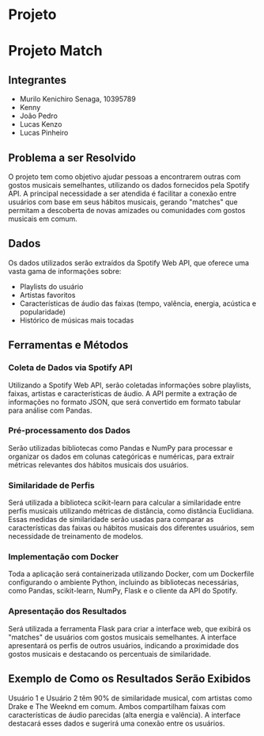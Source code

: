 # Projeto

# Projeto Match

## Integrantes
- Murilo Kenichiro Senaga, 10395789
- Kenny
- João Pedro
- Lucas Kenzo
- Lucas Pinheiro

## Problema a ser Resolvido
O projeto tem como objetivo ajudar pessoas a encontrarem outras com gostos musicais semelhantes, utilizando os dados fornecidos pela Spotify API. A principal necessidade a ser atendida é facilitar a conexão entre usuários com base em seus hábitos musicais, gerando "matches" que permitam a descoberta de novas amizades ou comunidades com gostos musicais em comum.

## Dados
Os dados utilizados serão extraídos da Spotify Web API, que oferece uma vasta gama de informações sobre:
- Playlists do usuário
- Artistas favoritos
- Características de áudio das faixas (tempo, valência, energia, acústica e popularidade)
- Histórico de músicas mais tocadas

## Ferramentas e Métodos

### Coleta de Dados via Spotify API
Utilizando a Spotify Web API, serão coletadas informações sobre playlists, faixas, artistas e características de áudio. A API permite a extração de informações no formato JSON, que será convertido em formato tabular para análise com Pandas.

### Pré-processamento dos Dados
Serão utilizadas bibliotecas como Pandas e NumPy para processar e organizar os dados em colunas categóricas e numéricas, para extrair métricas relevantes dos hábitos musicais dos usuários.

### Similaridade de Perfis
Será utilizada a biblioteca scikit-learn para calcular a similaridade entre perfis musicais utilizando métricas de distância, como distância Euclidiana. Essas medidas de similaridade serão usadas para comparar as características das faixas ou hábitos musicais dos diferentes usuários, sem necessidade de treinamento de modelos.

### Implementação com Docker
Toda a aplicação será containerizada utilizando Docker, com um Dockerfile configurando o ambiente Python, incluindo as bibliotecas necessárias, como Pandas, scikit-learn, NumPy, Flask e o cliente da API do Spotify.

### Apresentação dos Resultados
Será utilizada a ferramenta Flask para criar a interface web, que exibirá os "matches" de usuários com gostos musicais semelhantes. A interface apresentará os perfis de outros usuários, indicando a proximidade dos gostos musicais e destacando os percentuais de similaridade.

## Exemplo de Como os Resultados Serão Exibidos
Usuário 1 e Usuário 2 têm 90% de similaridade musical, com artistas como Drake e The Weeknd em comum. Ambos compartilham faixas com características de áudio parecidas (alta energia e valência). A interface destacará esses dados e sugerirá uma conexão entre os usuários.
